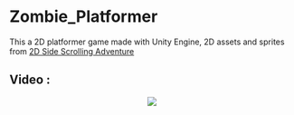 # Zombie_Platformer

This a 2D platformer game made with Unity Engine, 2D assets and sprites from [2D Side Scrolling Adventure](https://opengameart.org/content/2d-side-scrolling-adventure)


## Video : 

<p align="center" >
<a href="http://www.youtube.com/watch?v=-n5s8z2KDNg" rel="Game Video" ><img src="http://img.youtube.com/vi/-n5s8z2KDNg/0.jpg" /></a>
</p>
